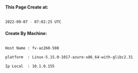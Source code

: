 
   
#### This Page Create at:

```bash

2022-09-07 - 07:02:25 UTC

```

#### Create By Machine:

```bash

Host Name : fv-az260-508

platform  : Linux-5.15.0-1017-azure-x86_64-with-glibc2.31

Ip Local  : 10.1.0.155

```

